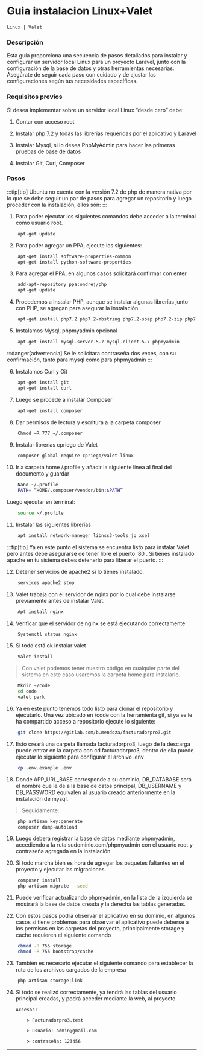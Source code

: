 # Guia instalacion Linux+Valet

`Linux | Valet`

### Descripción

Esta guía proporciona una secuencia de pasos detallados para instalar y configurar un servidor local Linux para un proyecto Laravel, junto con la configuración de la base de datos y otras herramientas necesarias. Asegúrate de seguir cada paso con cuidado y de ajustar las configuraciones según tus necesidades específicas.

### Requisitos previos

Si desea implementar sobre un servidor local Linux “desde cero” debe:

1.  Contar con acceso root

2.  Instalar php 7.2 y todas las librerías requeridas por el aplicativo y Laravel

3.  Instalar Mysql, si lo desea PhpMyAdmin para hacer las primeras pruebas de base de datos

4.  Instalar Git, Curl, Composer

### Pasos

:::tip[tip]
Ubuntu no cuenta con la versión 7.2 de php de manera nativa por lo que se debe seguir un par de pasos para agregar un repositorio y luego proceder con la instalación, ellos son:
:::

1.  Para poder ejecutar los siguientes comandos debe acceder a la terminal como usuario root.

```bash
    apt-get update
```

2.  Para poder agregar un PPA, ejecute los siguientes:

```bash
    apt-get install software-properties-common
    apt-get install python-software-properties
```

3.  Para agregar el PPA, en algunos casos solicitará confirmar con enter

```bash
    add-apt-repository ppa:ondrej/php
    apt-get update

```

4.  Procedemos a Instalar PHP, aunque se instalar algunas librerías junto con PHP, se agregan para asegurar la instalación

```bash
    apt-get install php7.2 php7.2-mbstring php7.2-soap php7.2-zip php7.2-mysql php7.2-curl php7.2-gd php7.2-xml php7.2-mcrypt
```

5.  Instalamos Mysql, phpmyadmin opcional

```bash
    apt-get install mysql-server-5.7 mysql-client-5.7 phpmyadmin
```

:::danger[advertencia]
Se le solicitara contraseña dos veces, con su confirmación, tanto para mysql como para phpmyadmin
:::

6.  Instalamos Curl y Git

```bash
    apt-get install git
    apt-get install curl
```

7.  Luego se procede a instalar Composer

```bash
    apt-get install composer

```

8.  Dar permisos de lectura y escritura a la carpeta composer

```bash
    Chmod –R 777 ~/.composer
```

9. Instalar librerias cpriego de Valet

```bash
    composer global require cpriego/valet-linux
```

10. Ir a carpeta home /.profile y añadir la siguiente linea al final del documento y guardar

```bash
    Nano ~/.profile
    PATH= “HOME/.composer/vendor/bin:$PATH”
```

Luego ejecutar en terminal:

```bash
    source ~/.profile
```

11. Instalar las siguientes librerías

```bash
    apt install network-maneger libnss3-tools jq xsel
```

:::tip[tip]
Ya en este punto el sistema se encuentra listo para instalar Valet pero antes debe asegurarse de tener libre el puerto :80 . Si tienes instalado apache en tu sistema debes detenerlo para liberar el puerto.
:::

12. Detener servicios de apache2 si lo tienes instalado.

```bash
    services apache2 stop
```

13. Valet trabaja con el servidor de nginx por lo cual debe instalarse previamente antes de instalar Valet.

```bash
    Apt install nginx
```

14. Verificar que el servidor de nginx se está ejecutando correctamente

```bash
    Systemctl status nginx
```

15. Si todo está ok instalar valet

```bash
    Valet install
```

> Con valet podemos tener nuestro código en cualquier parte del sistema en este caso usaremos la carpeta home para instalarlo.

```bash
    Mkdir ~/code
    cd code
    valet park
```

16. Ya en este punto tenemos todo listo para clonar el repositorio y ejecutarlo. Una vez ubicado en /code con la herramienta git, si ya se le ha compartido acceso a repositorio ejecute lo siguiente:

```bash
    git clone https://gitlab.com/b.mendoza/facturadorpro3.git
```

17. Esto creará una carpeta llamada facturadorpro3, luego de la descarga puede entrar en la carpeta con cd facturadorpro3, dentro de ella puede ejecutar lo siguiente para configurar el archivo .env

```bash
    cp .env.example .env
```

18. Donde APP_URL_BASE corresponde a su dominio, DB_DATABASE será el nombre que le de a la base de datos principal, DB_USERNAME y DB_PASSWORD equivalen al usuario creado anteriormente en la instalación de mysql.

> Seguidamente:

```bash
    php artisan key:generate
    composer dump-autoload
```

19. Luego deberá registrar la base de datos mediante phpmyadmin, accediendo a la ruta sudominio.com/phpmyadmin con el usuario root y contraseña agregada en la instalación.

20. Si todo marcha bien es hora de agregar los paquetes faltantes en el proyecto y ejecutar las migraciones.

```bash
    composer install
    php artisan migrate --seed
```

21. Puede verificar actualizando phpmyadmin, en la lista de la izquierda se mostrará la base de datos creada y la derecha las tablas generadas.

22. Con estos pasos podrá observar el aplicativo en su dominio, en algunos casos si tiene problemas para observar el aplicativo puede deberse a los permisos en las carpetas del proyecto, principalmente storage y cache requieren el siguiente comando

```bash
    chmod -R 755 storage
    chmod -R 755 bootstrap/cache
```

23. También es necesario ejecutar el siguiente comando para establecer la ruta de los archivos cargados de la empresa

```bash
    php artisan storage:link
```

24. Si todo se realizó correctamente, ya tendrá las tablas del usuario principal creadas, y podrá acceder mediante la web, al proyecto.

        Accesos:

            > Facturadorpro3.test

            > usuario: admin@gmail.com

            > contraseña: 123456

---
